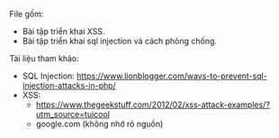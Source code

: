 File gồm: 
- Bài tập triển khai XSS.
- Bài tập triển khai sql injection và cách phòng chống.

Tài liệu tham khảo:
- SQL Injection: https://www.lionblogger.com/ways-to-prevent-sql-injection-attacks-in-php/
- XSS: 
  - https://www.thegeekstuff.com/2012/02/xss-attack-examples/?utm_source=tuicool
  - google.com (không nhớ rõ nguồn) 
